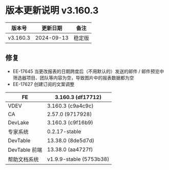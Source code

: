 # 版本更新说明 v3.160.3

| 版本号<br/>   | 更新日期<br/>   | 备注<br/>   |
| ------------- | --------------- | ----------- |
| v3.160.3<br/> | 2024-09-13<br/> | 稳定版<br/> |

## 修复

- EE-17645  当更改报表的日期跨度后（不用默认的）发送的邮件 / 邮件预览中 筛选器项目、团队等内容为空，导致图片中的报表数据都为空
- EE-17627 创建订阅的文案调整

| FE <br/>           | 3.160.3 (df17712)<br/>       |
| ------------------ | ---------------------------- |
| VDEV<br/>          | 3.160.3 (c9a4c9c)<br/>       |
| CA<br/>            | 2.57.0 (9717928)<br/>        |
| DevLake<br/>       | 3.160.3 (c9f16b9)<br/>       |
| 专家系统<br/>      | 0.2.17-stable<br/>           |
| DevTable<br/>      | 13.38.0 (8de5d7d)<br/>       |
| DevTable 前端<br/> | 13.38.0 (aa4727f)<br/>       |
| 帮助文档系统<br/>  | v1.9.9-stable (5753b38)<br/> |
